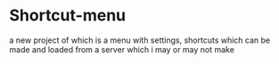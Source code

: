 # Shortcut-menu
a new project of which is a menu with settings, shortcuts which can be made and loaded from a server which i may or may not make
